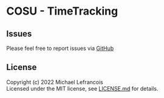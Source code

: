 # COSU -  TimeTracking

## Issues
Please feel free to report issues via [GitHub](https://github.com/cosu-io/timetracking/issues)

## License
Copyright (c) 2022 Michael Lefrancois  
Licensed under the MIT license, see [LICENSE.md](LICENSE.md) for details.
